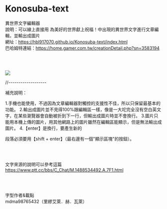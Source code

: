 # Konosuba-text

異世界文字編輯器
<br>
說明：可以線上直接用 為美好的世界獻上祝福！中出現的異世界文字進行文章編輯，並輸出成圖片
<br>
網址：https://hbl917070.github.io/Konosuba-text/index.html
<br>
巴哈姆特連結：https://home.gamer.com.tw/creationDetail.php?sn=3583194

<br><br>

<img src="https://i.imgur.com/9s9SVvW.gif">

//-------------------

補充說明：<br>

1.手機也能使用，不過因為文章編輯器對觸控的支援性不佳，所以只保留最基本的功能。
2.輸出成圖片並不見得100%跟編輯區一樣，像是一大坨完全沒有空白英文字，在某些瀏覽器會自動被折到下一行，但輸出成圖片時並不會換行。
3.圖片只能用本機上傳的圖片，用其他網路上的圖片雖然在編輯區能顯示，但是無法輸出成圖片。
4.【enter】是換行，要產生新的<p>段落必須要用【shift + enter】（最右邊有一個"顯示區塊"的按鈕）。

<br><br>

文字來源的說明可以參考這篇<br>
https://www.ptt.cc/bbs/C_Chat/M.1488534492.A.7F1.html

<br><br>

字型作者&載點<br>
mdma98765432（里繆艾萊．赫．瓦萊）

